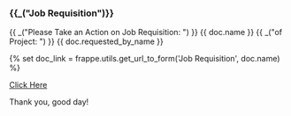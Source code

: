 <h3>{{_("Job Requisition")}}</h3>

<p>{{ _("Please Take an Action on Job Requisition: ") }} {{ doc.name }} {{ _("of Project: ") }} {{ doc.requested_by_name }}</p>

{% set doc_link = frappe.utils.get_url_to_form('Job Requisition', doc.name) %} 

<a href="{{ doc_link }}">Click Here</a>

<p>Thank you, good day!</p>